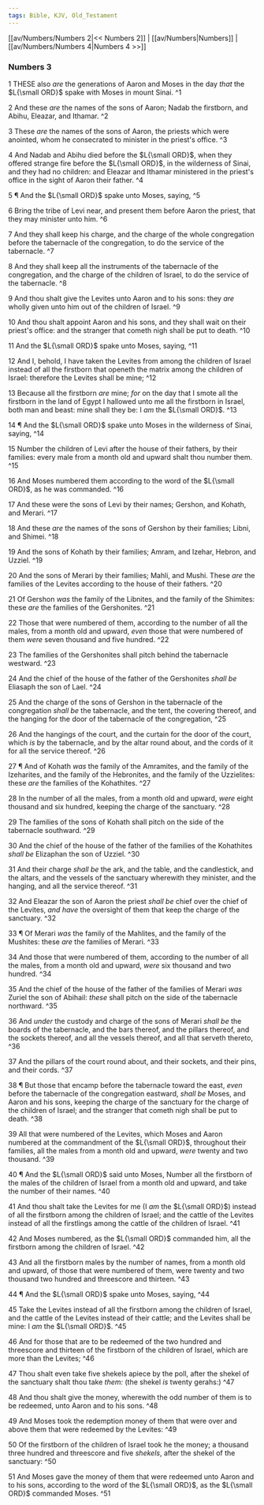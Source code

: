 ```yaml
---
tags: Bible, KJV, Old_Testament
---
```


[[av/Numbers/Numbers 2|<< Numbers 2]] | [[av/Numbers|Numbers]] | [[av/Numbers/Numbers 4|Numbers 4 >>]]

### Numbers 3

1 THESE also _are_ the generations of Aaron and Moses in the day _that_ the $L{\small ORD}$ spake with Moses in mount Sinai. ^1

2 And these _are_ the names of the sons of Aaron; Nadab the firstborn, and Abihu, Eleazar, and Ithamar. ^2

3 These _are_ the names of the sons of Aaron, the priests which were anointed, whom he consecrated to minister in the priest's office. ^3

4 And Nadab and Abihu died before the $L{\small ORD}$, when they offered strange fire before the $L{\small ORD}$, in the wilderness of Sinai, and they had no children: and Eleazar and Ithamar ministered in the priest's office in the sight of Aaron their father. ^4

5 ¶ And the $L{\small ORD}$ spake unto Moses, saying, ^5

6 Bring the tribe of Levi near, and present them before Aaron the priest, that they may minister unto him. ^6

7 And they shall keep his charge, and the charge of the whole congregation before the tabernacle of the congregation, to do the service of the tabernacle. ^7

8 And they shall keep all the instruments of the tabernacle of the congregation, and the charge of the children of Israel, to do the service of the tabernacle. ^8

9 And thou shalt give the Levites unto Aaron and to his sons: they _are_ wholly given unto him out of the children of Israel. ^9

10 And thou shalt appoint Aaron and his sons, and they shall wait on their priest's office: and the stranger that cometh nigh shall be put to death. ^10

11 And the $L{\small ORD}$ spake unto Moses, saying, ^11

12 And I, behold, I have taken the Levites from among the children of Israel instead of all the firstborn that openeth the matrix among the children of Israel: therefore the Levites shall be mine; ^12

13 Because all the firstborn _are_ mine; _for_ on the day that I smote all the firstborn in the land of Egypt I hallowed unto me all the firstborn in Israel, both man and beast: mine shall they be: I _am_ the $L{\small ORD}$. ^13

14 ¶ And the $L{\small ORD}$ spake unto Moses in the wilderness of Sinai, saying, ^14

15 Number the children of Levi after the house of their fathers, by their families: every male from a month old and upward shalt thou number them. ^15

16 And Moses numbered them according to the word of the $L{\small ORD}$, as he was commanded. ^16

17 And these were the sons of Levi by their names; Gershon, and Kohath, and Merari. ^17

18 And these _are_ the names of the sons of Gershon by their families; Libni, and Shimei. ^18

19 And the sons of Kohath by their families; Amram, and Izehar, Hebron, and Uzziel. ^19

20 And the sons of Merari by their families; Mahli, and Mushi. These _are_ the families of the Levites according to the house of their fathers. ^20

21 Of Gershon _was_ the family of the Libnites, and the family of the Shimites: these _are_ the families of the Gershonites. ^21

22 Those that were numbered of them, according to the number of all the males, from a month old and upward, _even_ those that were numbered of them _were_ seven thousand and five hundred. ^22

23 The families of the Gershonites shall pitch behind the tabernacle westward. ^23

24 And the chief of the house of the father of the Gershonites _shall_ _be_ Eliasaph the son of Lael. ^24

25 And the charge of the sons of Gershon in the tabernacle of the congregation _shall_ _be_ the tabernacle, and the tent, the covering thereof, and the hanging for the door of the tabernacle of the congregation, ^25

26 And the hangings of the court, and the curtain for the door of the court, which _is_ by the tabernacle, and by the altar round about, and the cords of it for all the service thereof. ^26

27 ¶ And of Kohath _was_ the family of the Amramites, and the family of the Izeharites, and the family of the Hebronites, and the family of the Uzzielites: these _are_ the families of the Kohathites. ^27

28 In the number of all the males, from a month old and upward, _were_ eight thousand and six hundred, keeping the charge of the sanctuary. ^28

29 The families of the sons of Kohath shall pitch on the side of the tabernacle southward. ^29

30 And the chief of the house of the father of the families of the Kohathites _shall_ _be_ Elizaphan the son of Uzziel. ^30

31 And their charge _shall_ _be_ the ark, and the table, and the candlestick, and the altars, and the vessels of the sanctuary wherewith they minister, and the hanging, and all the service thereof. ^31

32 And Eleazar the son of Aaron the priest _shall_ _be_ chief over the chief of the Levites, _and_ _have_ the oversight of them that keep the charge of the sanctuary. ^32

33 ¶ Of Merari _was_ the family of the Mahlites, and the family of the Mushites: these _are_ the families of Merari. ^33

34 And those that were numbered of them, according to the number of all the males, from a month old and upward, _were_ six thousand and two hundred. ^34

35 And the chief of the house of the father of the families of Merari _was_ Zuriel the son of Abihail: _these_ shall pitch on the side of the tabernacle northward. ^35

36 And _under_ the custody and charge of the sons of Merari _shall_ _be_ the boards of the tabernacle, and the bars thereof, and the pillars thereof, and the sockets thereof, and all the vessels thereof, and all that serveth thereto, ^36

37 And the pillars of the court round about, and their sockets, and their pins, and their cords. ^37

38 ¶ But those that encamp before the tabernacle toward the east, _even_ before the tabernacle of the congregation eastward, _shall_ _be_ Moses, and Aaron and his sons, keeping the charge of the sanctuary for the charge of the children of Israel; and the stranger that cometh nigh shall be put to death. ^38

39 All that were numbered of the Levites, which Moses and Aaron numbered at the commandment of the $L{\small ORD}$, throughout their families, all the males from a month old and upward, _were_ twenty and two thousand. ^39

40 ¶ And the $L{\small ORD}$ said unto Moses, Number all the firstborn of the males of the children of Israel from a month old and upward, and take the number of their names. ^40

41 And thou shalt take the Levites for me (I _am_ the $L{\small ORD}$) instead of all the firstborn among the children of Israel; and the cattle of the Levites instead of all the firstlings among the cattle of the children of Israel. ^41

42 And Moses numbered, as the $L{\small ORD}$ commanded him, all the firstborn among the children of Israel. ^42

43 And all the firstborn males by the number of names, from a month old and upward, of those that were numbered of them, were twenty and two thousand two hundred and threescore and thirteen. ^43

44 ¶ And the $L{\small ORD}$ spake unto Moses, saying, ^44

45 Take the Levites instead of all the firstborn among the children of Israel, and the cattle of the Levites instead of their cattle; and the Levites shall be mine: I _am_ the $L{\small ORD}$. ^45

46 And for those that are to be redeemed of the two hundred and threescore and thirteen of the firstborn of the children of Israel, which are more than the Levites; ^46

47 Thou shalt even take five shekels apiece by the poll, after the shekel of the sanctuary shalt thou take _them:_ (the shekel _is_ twenty gerahs:) ^47

48 And thou shalt give the money, wherewith the odd number of them is to be redeemed, unto Aaron and to his sons. ^48

49 And Moses took the redemption money of them that were over and above them that were redeemed by the Levites: ^49

50 Of the firstborn of the children of Israel took he the money; a thousand three hundred and threescore and five _shekels_, after the shekel of the sanctuary: ^50

51 And Moses gave the money of them that were redeemed unto Aaron and to his sons, according to the word of the $L{\small ORD}$, as the $L{\small ORD}$ commanded Moses. ^51
